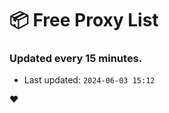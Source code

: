 # :package: Free Proxy List
### Updated every 15 minutes.

- Last updated: `2024-06-03 15:12`

:heart:
